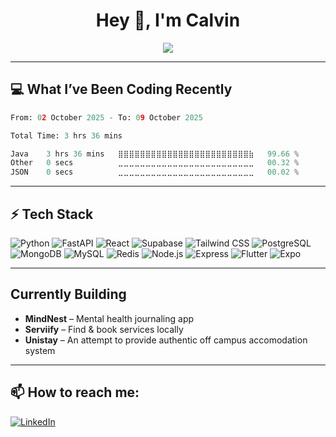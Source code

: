 <h1 align="center">Hey 👋, I'm Calvin</h1>

<p align="center">
  <img src="https://readme-typing-svg.herokuapp.com?font=Fira+Code&size=22&pause=1000&center=true&vCenter=true&width=435&lines=Code+is+life.;FastAPI+Jutsu+User;React+Ninja+in+Training;🔥+Engineer+on+a+Mission" />
</p>

---

## 💻 What I’ve Been Coding Recently

<!--START_SECTION:waka-->

```python
From: 02 October 2025 - To: 09 October 2025

Total Time: 3 hrs 36 mins

Java    3 hrs 36 mins   ⣿⣿⣿⣿⣿⣿⣿⣿⣿⣿⣿⣿⣿⣿⣿⣿⣿⣿⣿⣿⣿⣿⣿⣿⣷   99.66 %
Other   0 secs          ⣀⣀⣀⣀⣀⣀⣀⣀⣀⣀⣀⣀⣀⣀⣀⣀⣀⣀⣀⣀⣀⣀⣀⣀⣀   00.32 %
JSON    0 secs          ⣀⣀⣀⣀⣀⣀⣀⣀⣀⣀⣀⣀⣀⣀⣀⣀⣀⣀⣀⣀⣀⣀⣀⣀⣀   00.02 %
```

<!--END_SECTION:waka-->

---

## ⚡ Tech Stack

![Python](https://img.shields.io/badge/-Python-05122A?style=flat&logo=python)
![FastAPI](https://img.shields.io/badge/-FastAPI-05122A?style=flat&logo=fastapi)
![React](https://img.shields.io/badge/-React-05122A?style=flat&logo=react)
![Supabase](https://img.shields.io/badge/-Supabase-05122A?style=flat&logo=supabase)
![Tailwind CSS](https://img.shields.io/badge/-Tailwind-05122A?style=flat&logo=tailwindcss)
![PostgreSQL](https://img.shields.io/badge/-PostgreSQL-05122A?style=flat&logo=postgresql)
![MongoDB](https://img.shields.io/badge/-MongoDB-05122A?style=flat&logo=mongodb)
![MySQL](https://img.shields.io/badge/-MySQL-05122A?style=flat&logo=mysql)
![Redis](https://img.shields.io/badge/-Redis-05122A?style=flat&logo=redis)
![Node.js](https://img.shields.io/badge/-Node.js-05122A?style=flat&logo=node.js)
![Express](https://img.shields.io/badge/-Express-05122A?style=flat&logo=express)
![Flutter](https://img.shields.io/badge/-Flutter-05122A?style=flat&logo=flutter)
![Expo](https://img.shields.io/badge/-Expo-05122A?style=flat&logo=expo)

---

## Currently Building

-  **MindNest** – Mental health journaling app
-  **Serviify** – Find & book services locally
- **Unistay** – An attempt to provide authentic off campus accomodation system
  

---

## 📫 How to reach me:

[![LinkedIn](https://img.shields.io/badge/-EngineerCalvin-blue?style=flat-square&logo=Linkedin&logoColor=white)](https://linkedin.com/in/Codewizardry23)

